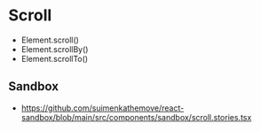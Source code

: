 # Scroll

- Element.scroll()
- Element.scrollBy()
- Element.scrollTo()

## Sandbox

- <https://github.com/suimenkathemove/react-sandbox/blob/main/src/components/sandbox/scroll.stories.tsx>
